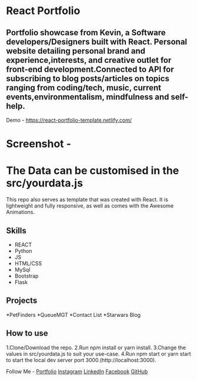 # React Portfolio 
## Portfolio showcase from  Kevin, a Software developers/Designers built with React. Personal website detailing personal brand and experience,interests, and creative outlet for front-end development.Connected to API for subscribing to blog posts/articles on topics ranging from coding/tech, music, current events,environmentalism, mindfulness and self-help.

Demo - https://react-portfolio-template.netlify.com/

# Screenshot - 



# The Data can be customised in the src/yourdata.js



This repo also serves as  template that was created with React. It is lightweight and fully responsive, as well as comes with the Awesome Animations.

## Skills
* REACT
* Python
* JS
* HTML/CSS
* MySql
* Bootstrap
* Flask 

## Projects
*PetFinders
*QueueMGT
*Contact List
*Starwars Blog

## How to use
1.Clone/Download the repo.
2.Run npm install or yarn install.
3.Change the values in src/yourdata.js to suit your use-case.
4.Run npm start or yarn start to start the local dev server port 3000.(http://localhost:3000).



Follow Me - 
[Portfolio]()
[Instagram]()
[LinkedIn]()
[Facebook]()
[GitHub]()







